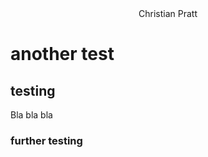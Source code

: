 <div align="center">Christian Pratt</div>


# another test
## testing

Bla bla bla

### further testing
